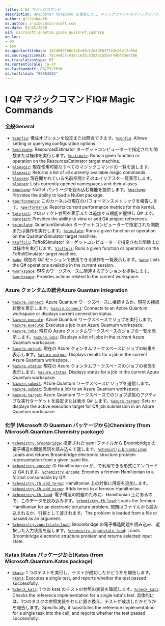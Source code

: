 ```yaml
---
title: I Q# マジックコマンド
description: Q#Jupyter notebook を使用した I マジックコマンドのクイックリファレンスページ Q#
author: gillenhaalb
ms.author: a-gibec@microsoft.com
ms.date: 03/05/2020
uid: microsoft.quantum.guide.quickref.iqsharp
no-loc:
- Q#
- $$v
ms.openlocfilehash: 1d2d092588e1a5c69d12e5d50377e3e26412c094
ms.sourcegitcommit: 75c4edc7c410cc63dc8352e2a5bef44b433ed188
ms.translationtype: MT
ms.contentlocale: ja-JP
ms.lasthandoff: 08/25/2020
ms.locfileid: "88863692"
---
```

# <a name="ino-locq-magic-commands"></a><span data-ttu-id="df38b-103">I Q# マジックコマンド</span><span class="sxs-lookup"><span data-stu-id="df38b-103">IQ# Magic Commands</span></span>

### <a name="general"></a><span data-ttu-id="df38b-104">全般</span><span class="sxs-lookup"><span data-stu-id="df38b-104">General</span></span>

- <span data-ttu-id="df38b-105">[`%config`](xref:microsoft.quantum.iqsharp.magic-ref.config): 構成オプションを設定または照会できます。</span><span class="sxs-lookup"><span data-stu-id="df38b-105">[`%config`](xref:microsoft.quantum.iqsharp.magic-ref.config): Allows setting or querying configuration options.</span></span>
- <span data-ttu-id="df38b-106">[`%estimate`](xref:microsoft.quantum.iqsharp.magic-ref.estimate): ResourcesEstimator ターゲットコンピューターで指定された関数または操作を実行します。</span><span class="sxs-lookup"><span data-stu-id="df38b-106">[`%estimate`](xref:microsoft.quantum.iqsharp.magic-ref.estimate): Runs a given function or operation on the ResourcesEstimator target machine.</span></span>
- <span data-ttu-id="df38b-107">[`%lsmagic`](xref:microsoft.quantum.iqsharp.magic-ref.lsmagic): 現在使用可能なすべてのマジックコマンドの一覧を返します。</span><span class="sxs-lookup"><span data-stu-id="df38b-107">[`%lsmagic`](xref:microsoft.quantum.iqsharp.magic-ref.lsmagic): Returns a list of all currently available magic commands.</span></span>
- <span data-ttu-id="df38b-108">[`%lsopen`](xref:microsoft.quantum.iqsharp.magic-ref.lsopen): 現在開かれている名前空間とそのエイリアスを一覧表示します。</span><span class="sxs-lookup"><span data-stu-id="df38b-108">[`%lsopen`](xref:microsoft.quantum.iqsharp.magic-ref.lsopen): Lists currently opened namespaces and their aliases.</span></span>
- <span data-ttu-id="df38b-109">[`%package`](xref:microsoft.quantum.iqsharp.magic-ref.package): NuGet パッケージを読み込む機能を提供します。</span><span class="sxs-lookup"><span data-stu-id="df38b-109">[`%package`](xref:microsoft.quantum.iqsharp.magic-ref.package): Provides the ability to load a NuGet package.</span></span>
- <span data-ttu-id="df38b-110">[`%performance`](xref:microsoft.quantum.iqsharp.magic-ref.performance): このカーネルの現在のパフォーマンスメトリックを報告します。</span><span class="sxs-lookup"><span data-stu-id="df38b-110">[`%performance`](xref:microsoft.quantum.iqsharp.magic-ref.performance): Reports current performance metrics for this kernel.</span></span>
- <span data-ttu-id="df38b-111">[`%project`](xref:microsoft.quantum.iqsharp.magic-ref.project): プロジェクト参照を表示または追加する機能を提供し Q# ます。</span><span class="sxs-lookup"><span data-stu-id="df38b-111">[`%project`](xref:microsoft.quantum.iqsharp.magic-ref.project): Provides the ability to view or add Q# project references.</span></span> 
- <span data-ttu-id="df38b-112">[`%simulate`](xref:microsoft.quantum.iqsharp.magic-ref.simulate): QuantumSimulator ターゲットコンピューターで指定された関数または操作を実行します。</span><span class="sxs-lookup"><span data-stu-id="df38b-112">[`%simulate`](xref:microsoft.quantum.iqsharp.magic-ref.simulate): Runs a given function or operation on the QuantumSimulator target machine.</span></span>
- <span data-ttu-id="df38b-113">[`%toffoli`](xref:microsoft.quantum.iqsharp.magic-ref.toffoli): ToffoliSimulator ターゲットコンピューターで指定された関数または操作を実行します。</span><span class="sxs-lookup"><span data-stu-id="df38b-113">[`%toffoli`](xref:microsoft.quantum.iqsharp.magic-ref.toffoli): Runs a given function or operation on the ToffoliSimulator target machine.</span></span>
- <span data-ttu-id="df38b-114">[`%who`](xref:microsoft.quantum.iqsharp.magic-ref.who): 現在の Q# セッションで使用できる操作を一覧表示します。</span><span class="sxs-lookup"><span data-stu-id="df38b-114">[`%who`](xref:microsoft.quantum.iqsharp.magic-ref.who): Lists the Q# operations available in the current session.</span></span>
- <span data-ttu-id="df38b-115">[`%workspace`](xref:microsoft.quantum.iqsharp.magic-ref.workspace): 現在のワークスペースに関連するアクションを提供します。</span><span class="sxs-lookup"><span data-stu-id="df38b-115">[`%workspace`](xref:microsoft.quantum.iqsharp.magic-ref.workspace): Provides actions related to the current workspace.</span></span>

### <a name="azure-quantum-integration"></a><span data-ttu-id="df38b-116">Azure クォンタムの統合</span><span class="sxs-lookup"><span data-stu-id="df38b-116">Azure Quantum integration</span></span>

- <span data-ttu-id="df38b-117">[`%azure.connect`](xref:microsoft.quantum.iqsharp.magic-ref.azure.connect): Azure Quantum ワークスペースに接続するか、現在の接続状態を表示します。</span><span class="sxs-lookup"><span data-stu-id="df38b-117">[`%azure.connect`](xref:microsoft.quantum.iqsharp.magic-ref.azure.connect): Connects to an Azure Quantum workspace or displays current connection status.</span></span>
- <span data-ttu-id="df38b-118">[`%azure.execute`](xref:microsoft.quantum.iqsharp.magic-ref.azure.execute): Azure Quantum ワークスペースでジョブを実行します。</span><span class="sxs-lookup"><span data-stu-id="df38b-118">[`%azure.execute`](xref:microsoft.quantum.iqsharp.magic-ref.azure.execute): Executes a job in an Azure Quantum workspace.</span></span>
- <span data-ttu-id="df38b-119">[`%azure.jobs`](xref:microsoft.quantum.iqsharp.magic-ref.azure.jobs): 現在の Azure クォンタムワークスペースのジョブの一覧を表示します。</span><span class="sxs-lookup"><span data-stu-id="df38b-119">[`%azure.jobs`](xref:microsoft.quantum.iqsharp.magic-ref.azure.jobs): Displays a list of jobs in the current Azure Quantum workspace.</span></span>
- <span data-ttu-id="df38b-120">[`%azure.output`](xref:microsoft.quantum.iqsharp.magic-ref.azure.output): 現在の Azure クォンタムワークスペースにジョブの結果を表示します。</span><span class="sxs-lookup"><span data-stu-id="df38b-120">[`%azure.output`](xref:microsoft.quantum.iqsharp.magic-ref.azure.output): Displays results for a job in the current Azure Quantum workspace.</span></span>
- <span data-ttu-id="df38b-121">[`%azure.status`](xref:microsoft.quantum.iqsharp.magic-ref.azure.status): 現在の Azure クォンタムワークスペースのジョブの状態を表示します。</span><span class="sxs-lookup"><span data-stu-id="df38b-121">[`%azure.status`](xref:microsoft.quantum.iqsharp.magic-ref.azure.status): Displays status for a job in the current Azure Quantum workspace.</span></span>
- <span data-ttu-id="df38b-122">[`%azure.submit`](xref:microsoft.quantum.iqsharp.magic-ref.azure.submit): Azure Quantum ワークスペースにジョブを送信します。</span><span class="sxs-lookup"><span data-stu-id="df38b-122">[`%azure.submit`](xref:microsoft.quantum.iqsharp.magic-ref.azure.submit): Submits a job to an Azure Quantum workspace.</span></span>
- <span data-ttu-id="df38b-123">[`%azure.target`](xref:microsoft.quantum.iqsharp.magic-ref.azure.target): Azure Quantum ワークスペースでのジョブ送信のアクティブな実行ターゲットを設定または表示 Q# します。</span><span class="sxs-lookup"><span data-stu-id="df38b-123">[`%azure.target`](xref:microsoft.quantum.iqsharp.magic-ref.azure.target): Sets or displays the active execution target for Q# job submission in an Azure Quantum workspace.</span></span>

### <a name="chemistry-from-microsoftquantumchemistry-package"></a><span data-ttu-id="df38b-124">化学 (Microsoft の Quantum パッケージから)</span><span class="sxs-lookup"><span data-stu-id="df38b-124">Chemistry (from Microsoft.Quantum.Chemistry package)</span></span>

- <span data-ttu-id="df38b-125">[`%chemistry.broombridge`](xref:microsoft.quantum.iqsharp.magic-ref.chemistry.broombridge): 指定された yaml ファイルから Broombridge の電子構造の問題表現を読み込んで返します。</span><span class="sxs-lookup"><span data-stu-id="df38b-125">[`%chemistry.broombridge`](xref:microsoft.quantum.iqsharp.magic-ref.chemistry.broombridge): Loads and returns Broombridge electronic structure problem representation from a given .yaml file.</span></span>
- <span data-ttu-id="df38b-126">[`%chemistry.encode`](xref:microsoft.quantum.iqsharp.magic-ref.chemistry.encode): の Hamiltonian on が、で利用できる形式にエンコードさ Q# れます。</span><span class="sxs-lookup"><span data-stu-id="df38b-126">[`%chemistry.encode`](xref:microsoft.quantum.iqsharp.magic-ref.chemistry.encode): Encodes a fermion Hamiltonian to a format consumable by Q#.</span></span>
- <span data-ttu-id="df38b-127">[`%chemistry.fh.add_terms`](xref:microsoft.quantum.iqsharp.magic-ref.chemistry.fh.add_terms): Hamiltonian 上の対象に用語を追加します。</span><span class="sxs-lookup"><span data-stu-id="df38b-127">[`%chemistry.fh.add_terms`](xref:microsoft.quantum.iqsharp.magic-ref.chemistry.fh.add_terms): Adds terms to a fermion Hamiltonian.</span></span>
- <span data-ttu-id="df38b-128">[`%chemistry.fh.load`](xref:microsoft.quantum.iqsharp.magic-ref.chemistry.fh.load): 電子構造の問題のために、Hamiltonian 上にあるので、このデータを読み込みます。</span><span class="sxs-lookup"><span data-stu-id="df38b-128">[`%chemistry.fh.load`](xref:microsoft.quantum.iqsharp.magic-ref.chemistry.fh.load): Loads the fermion Hamiltonian for an electronic structure problem.</span></span> <span data-ttu-id="df38b-129">問題はファイルから読み込まれるか、引数として渡されます。</span><span class="sxs-lookup"><span data-stu-id="df38b-129">The problem is loaded from a file or passed as an argument.</span></span>
- <span data-ttu-id="df38b-130">[`%chemistry.inputstate.load`](xref:microsoft.quantum.iqsharp.magic-ref.chemistry.inputstate.load): Broombridge の電子構造問題を読み込み、選択した入力状態を返します。</span><span class="sxs-lookup"><span data-stu-id="df38b-130">[`%chemistry.inputstate.load`](xref:microsoft.quantum.iqsharp.magic-ref.chemistry.inputstate.load): Loads Broombridge electronic structure problem and returns selected input state.</span></span>

### <a name="katas-from-microsoftquantumkatas-package"></a><span data-ttu-id="df38b-131">Katas (Katas パッケージから)</span><span class="sxs-lookup"><span data-stu-id="df38b-131">Katas (from Microsoft.Quantum.Katas package)</span></span>

- <span data-ttu-id="df38b-132">[`%kata`](xref:microsoft.quantum.iqsharp.magic-ref.kata): 1 つのテストを実行し、テストが成功したかどうかを報告します。</span><span class="sxs-lookup"><span data-stu-id="df38b-132">[`%kata`](xref:microsoft.quantum.iqsharp.magic-ref.kata): Executes a single test, and reports whether the test passed successfully.</span></span>
- <span data-ttu-id="df38b-133">[`%check_kata`](xref:microsoft.quantum.iqsharp.magic-ref.check_kata): 1 つの kata のテストの参照の実装を確認します。</span><span class="sxs-lookup"><span data-stu-id="df38b-133">[`%check_kata`](xref:microsoft.quantum.iqsharp.magic-ref.check_kata): Checks the reference implementation for a single kata's test.</span></span>
    <span data-ttu-id="df38b-134">具体的には、1つのタスクの参照実装をセルに置き換え、テストが成功したかどうかを報告します。</span><span class="sxs-lookup"><span data-stu-id="df38b-134">Specifically, it substitutes the reference implementation for a single task into the cell, and reports whether the test passed successfully.</span></span>
